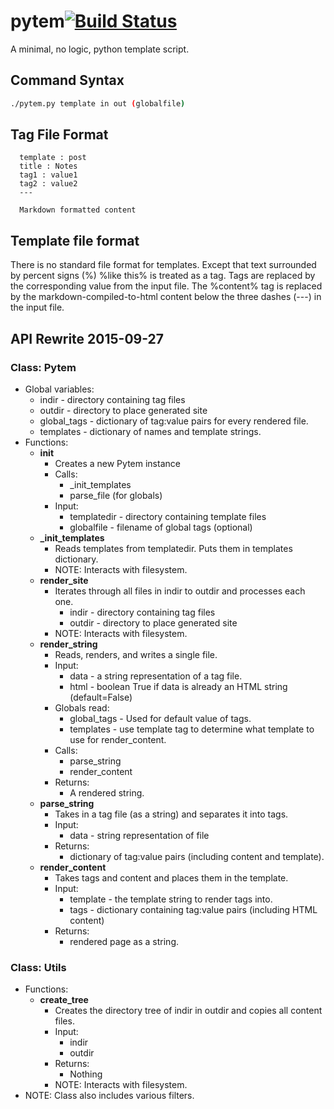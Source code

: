 # pytem[![Build Status](https://travis-ci.org/wastevensv/pytem.svg?branch=master)](https://travis-ci.org/wastevensv/pytem)
A minimal, no logic, python template script.

## Command Syntax
```bash
./pytem.py template in out (globalfile)
```

## Tag File Format
```
  template : post
  title : Notes
  tag1 : value1
  tag2 : value2
  ---
  
  Markdown formatted content
```

## Template file format
There is no standard file format for templates. Except that text surrounded by percent signs (%) %like this% is treated as a tag.
Tags are replaced by the corresponding value from the input file. The %content% tag is replaced by the markdown-compiled-to-html
content below the three dashes (---) in the input file.


## API Rewrite 2015-09-27
### Class: Pytem
* Global variables:
  * indir - directory containing tag files
  * outdir - directory to place generated site
  * global_tags - dictionary of tag:value pairs for every rendered file.
  * templates - dictionary of names and template strings.
* Functions:
  * **__init__**
    * Creates a new Pytem instance
    * Calls:
      * _init_templates
      * parse_file (for globals)
    * Input:
      * templatedir - directory containing template files
      * globalfile - filename of global tags (optional)
  * **_init_templates**
    * Reads templates from templatedir. Puts them in templates dictionary.
    * NOTE: Interacts with filesystem.
  * **render_site**
    * Iterates through all files in indir to outdir and processes each one.
      * indir - directory containing tag files
      * outdir - directory to place generated site
    * NOTE: Interacts with filesystem.
  * **render_string**
    * Reads, renders, and writes a single file.
    * Input:
      * data - a string representation of a tag file.
      * html - boolean True if data is already an HTML string (default=False)
    * Globals read:
      * global_tags - Used for default value of tags.
      * templates - use template tag to determine what template to use for render_content.
    * Calls:
      * parse_string
      * render_content
    * Returns:
      * A rendered string.
  * **parse_string**
    * Takes in a tag file (as a string) and separates it into tags.
    * Input:
      * data - string representation of file
    * Returns:
      * dictionary of tag:value pairs (including content and template).
  * **render_content**
    * Takes tags and content and places them in the template.
    * Input:
      * template - the template string to render tags into.
      * tags - dictionary containing tag:value pairs (including HTML content)
    * Returns:
      * rendered page as a string.

### Class: Utils
* Functions:
  * **create_tree**
    * Creates the directory tree of indir in outdir and copies all content files.
    * Input:
      * indir
      * outdir
    * Returns:
      * Nothing
    * NOTE: Interacts with filesystem.
* NOTE: Class also includes various filters.